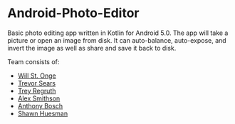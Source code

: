 # Android-Photo-Editor
Basic photo editing app written in Kotlin for Android 5.0. The app will take a picture or open an image from disk. It can auto-balance, auto-expose, and invert the image as well as share and save it back to disk.

Team consists of:
- [Will St. Onge](https://github.com/WillStOnge)
- [Trevor Sears](https://github.com/searsT)
- [Trey Regruth](https://github.com/Treyregruth)
- [Alex Smithson](https://github.com/as2022)
- [Anthony Bosch](https://github.com/boscha1)
- [Shawn Huesman](https://github.com/shawn-huesman)

